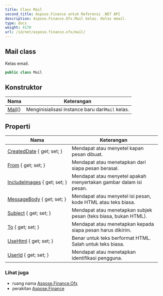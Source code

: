 ```yaml
---
title: Class Mail
second_title: Aspose.Finance untuk Referensi .NET API
description: Aspose.Finance.Ofx.Mail kelas. Kelas email.
type: docs
weight: 4170
url: /id/net/aspose.finance.ofx/mail/
---
```

## Mail class

Kelas email.

```csharp
public class Mail
```

## Konstruktor

| Nama | Keterangan |
| --- | --- |
| [Mail](mail/)() | Menginisialisasi instance baru dari`Mail` kelas. |

## Properti

| Nama | Keterangan |
| --- | --- |
| [CreatedDate](../../aspose.finance.ofx/mail/createddate/) { get; set; } | Mendapat atau menyetel kapan pesan dibuat. |
| [From](../../aspose.finance.ofx/mail/from/) { get; set; } | Mendapat atau menetapkan dari siapa pesan berasal. |
| [IncludeImages](../../aspose.finance.ofx/mail/includeimages/) { get; set; } | Mendapat atau menyetel apakah menyertakan gambar dalam isi pesan. |
| [MessageBody](../../aspose.finance.ofx/mail/messagebody/) { get; set; } | Mendapat atau menyetel isi pesan, kode HTML atau teks biasa. |
| [Subject](../../aspose.finance.ofx/mail/subject/) { get; set; } | Mendapat atau menetapkan subjek pesan (teks biasa, bukan HTML). |
| [To](../../aspose.finance.ofx/mail/to/) { get; set; } | Mendapat atau menetapkan kepada siapa pesan harus dikirim. |
| [UseHtml](../../aspose.finance.ofx/mail/usehtml/) { get; set; } | Benar untuk teks berformat HTML. Salah untuk teks biasa. |
| [UserId](../../aspose.finance.ofx/mail/userid/) { get; set; } | Mendapat atau menetapkan identifikasi pengguna. |

### Lihat juga

* ruang nama [Aspose.Finance.Ofx](../../aspose.finance.ofx/)
* perakitan [Aspose.Finance](../../)


